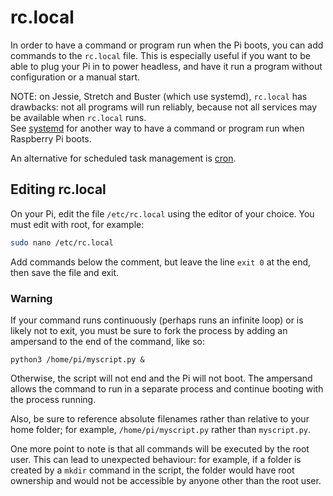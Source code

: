 # rc.local

In order to have a command or program run when the Pi boots, you can add commands to the `rc.local` file. This is especially useful if you want to be able to plug your Pi in to power headless, and have it run a program without configuration or a manual start.

NOTE: on Jessie, Stretch and Buster (which use systemd), `rc.local` has drawbacks: not all programs will run reliably, because not all services may be available when `rc.local` runs.  
See [systemd](./systemd.md) for another way to have a command or program run when Raspberry Pi boots.

An alternative for scheduled task management is [cron](/linux/usage/cron.md).

## Editing rc.local

On your Pi, edit the file `/etc/rc.local` using the editor of your choice. You must edit with root, for example:

```bash
sudo nano /etc/rc.local
```

Add commands below the comment, but leave the line `exit 0` at the end, then save the file and exit.

### Warning

If your command runs continuously (perhaps runs an infinite loop) or is likely not to exit, you must be sure to fork the process by adding an ampersand to the end of the command, like so:

```
python3 /home/pi/myscript.py &
```

Otherwise, the script will not end and the Pi will not boot. The ampersand allows the command to run in a separate process and continue booting with the process running.

Also, be sure to reference absolute filenames rather than relative to your home folder; for example, `/home/pi/myscript.py` rather than `myscript.py`.

One more point to note is that all commands will be executed by the root user. This can lead to unexpected behaviour: for example, if a folder is created by a `mkdir` command in the script, the folder would have root ownership and would not be accessible by anyone other than the root user.
